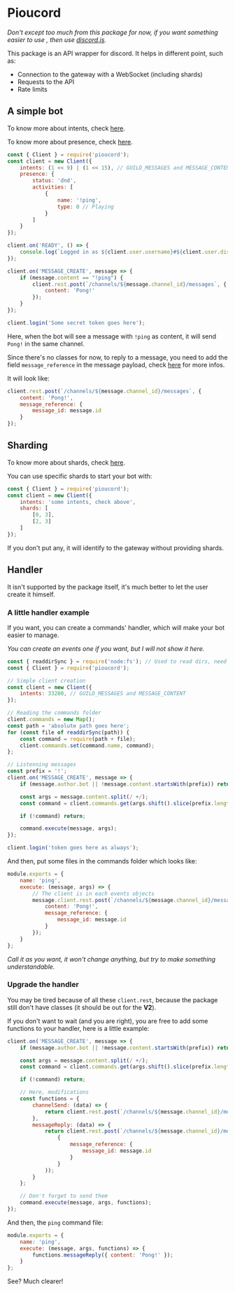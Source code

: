 # Pioucord

*Don't except too much from this package for now, if you want something easier to use , then use [discord.js](https://www.npmjs.com/package/discord.js).*

This package is an API wrapper for discord.
It helps in different point, such as:

- Connection to the gateway with a WebSocket (including shards)
- Requests to the API
- Rate limits

## A simple bot

To know more about intents, check [here](https://discord.com/developers/docs/topics/gateway#gateway-intents).

To know more about presence, check [here](https://discord.com/developers/docs/topics/gateway#update-presence).

```js
const { Client } = require('pioucord');
const client = new Client({
    intents: (1 << 9) | (1 << 15), // GUILD_MESSAGES and MESSAGE_CONTENT, equals to 33280
    presence: {
        status: 'dnd',
        activities: [
            {
                name: '!ping',
                type: 0 // Playing
            }
        ]
    }
});

client.on('READY', () => {
    console.log(`Logged in as ${client.user.username}#${client.user.discriminator} (${client.user.id})`);
});

client.on('MESSAGE_CREATE', message => {
    if (message.content == "!ping") {
        client.rest.post(`/channels/${message.channel_id}/messages`, {
            content: 'Pong!'
        });
    }
});

client.login('Some secret token goes here');
```

Here, when the bot will see a message with `!ping` as content, it will send `Pong!` in the same channel.

Since there's no classes for now, to reply to a message, you need to add the field `message_reference` in the message payload, check [here](https://discord.com/developers/docs/resources/channel#message-reference-object-message-reference-structure) for more infos.

It will look like:

```js
client.rest.post(`/channels/${message.channel_id}/messages`, {
    content: 'Pong!',
    message_reference: {
        message_id: message.id
    }
});
```

## Sharding

To know more about shards, check [here](https://discord.com/developers/docs/topics/gateway#sharding).

You can use specific shards to start your bot with:

```js
const { Client } = require('pioucord');
const client = new Client({
    intents: 'some intents, check above',
    shards: [
        [0, 3],
        [2, 3]
    ]
});
```

If you don't put any, it will identify to the gateway without providing shards.

## Handler

It isn't supported by the package itself, it's much better to let the user create it himself.

### A little handler example

If you want, you can create a commands' handler, which will make your bot easier to manage.

*You can create an events one if you want, but I will not show it here.*

```js
const { readdirSync } = require('node:fs'); // Used to read dirs, need an absolute path
const { Client } = require('pioucord');

// Simple client creation
const client = new Client({
    intents: 33280, // GUILD_MESSAGES and MESSAGE_CONTENT
});

// Reading the commands folder
client.commands = new Map();
const path = 'absolute path goes here';
for (const file of readdirSync(path)) {
    const command = require(path + file);
    client.commands.set(command.name, command);
};

// Listenning messages
const prefix = '!';
client.on('MESSAGE_CREATE', message => {
    if (message.author.bot || !message.content.startsWith(prefix)) return;

    const args = message.content.split(/ +/);
    const command = client.commands.get(args.shift().slice(prefix.length));

    if (!command) return;

    command.execute(message, args);
});

client.login('token goes here as always');
```

And then, put some files in the commands folder which looks like:

```js
module.exports = {
    name: 'ping',
    execute: (message, args) => {
        // The client is in each events objects
        message.client.rest.post(`/channels/${message.channel_id}/messages`, {
            content: 'Pong!',
            message_reference: {
                message_id: message.id
            }
        });
    }
};
```

*Call it as you want, it won't change anything, but try to make something understandable.*

### Upgrade the handler

You may be tired because of all these `client.rest`, because the package still don't have classes (it should be out for the __V2__).

If you don't want to wait (and you are right), you are free to add some functions to your handler, here is a little example:

```js
client.on('MESSAGE_CREATE', message => {
    if (message.author.bot || !message.content.startsWith(prefix)) return;

    const args = message.content.split(/ +/);
    const command = client.commands.get(args.shift().slice(prefix.length));

    if (!command) return;

    // Here, modifications
    const functions = {
        channelSend: (data) => {
            return client.rest.post(`/channels/${message.channel_id}/messages`, data);
        },
        messageReply: (data) => {
            return client.rest.post(`/channels/${message.channel_id}/messages`, Object.assign(data,
                {
                    message_reference: {
                        message_id: message.id
                    }
                }
            ));            
        }
    };

    // Don't forget to send them
    command.execute(message, args, functions);
});
```

And then, the `ping` command file:

```js
module.exports = {
    name: 'ping',
    execute: (message, args, functions) => {
        functions.messageReply({ content: 'Pong!' });
    }
};
```

See? Much clearer!
